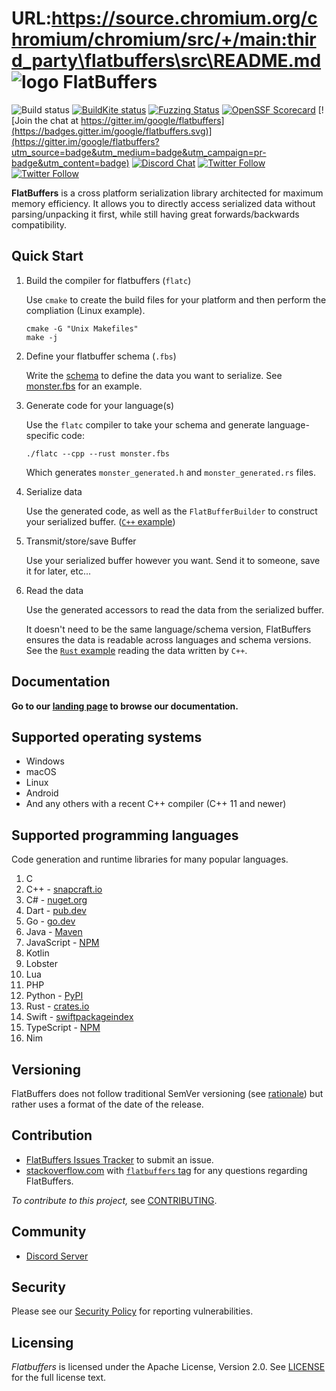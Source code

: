 URL:https://source.chromium.org/chromium/chromium/src/+/main:third_party\flatbuffers\src\README.md
![logo](http://google.github.io/flatbuffers/fpl_logo_small.png) FlatBuffers
===========

![Build status](https://github.com/google/flatbuffers/actions/workflows/build.yml/badge.svg?branch=master)
[![BuildKite status](https://badge.buildkite.com/7979d93bc6279aa539971f271253c65d5e8fe2fe43c90bbb25.svg)](https://buildkite.com/bazel/flatbuffers)
[![Fuzzing Status](https://oss-fuzz-build-logs.storage.googleapis.com/badges/flatbuffers.svg)](https://bugs.chromium.org/p/oss-fuzz/issues/list?sort=-opened&can=1&q=proj:flatbuffers)
[![OpenSSF Scorecard](https://api.securityscorecards.dev/projects/github.com/google/flatbuffers/badge)](https://api.securityscorecards.dev/projects/github.com/google/flatbuffers)
[![Join the chat at https://gitter.im/google/flatbuffers](https://badges.gitter.im/google/flatbuffers.svg)](https://gitter.im/google/flatbuffers?utm_source=badge&utm_medium=badge&utm_campaign=pr-badge&utm_content=badge)
[![Discord Chat](https://img.shields.io/discord/656202785926152206.svg)](https:///discord.gg/6qgKs3R)
[![Twitter Follow](https://img.shields.io/twitter/follow/wvo.svg?style=social)](https://twitter.com/wvo)
[![Twitter Follow](https://img.shields.io/twitter/follow/dbaileychess.svg?style=social)](https://twitter.com/dbaileychess)


**FlatBuffers** is a cross platform serialization library architected for
maximum memory efficiency. It allows you to directly access serialized data without parsing/unpacking it first, while still having great forwards/backwards compatibility.

## Quick Start

1. Build the compiler for flatbuffers (`flatc`)

    Use `cmake` to create the build files for your platform and then perform the compliation (Linux example).

    ```
    cmake -G "Unix Makefiles"
    make -j
    ```

2. Define your flatbuffer schema (`.fbs`)

    Write the [schema](https://flatbuffers.dev/flatbuffers_guide_writing_schema.html) to define the data you want to serialize. See [monster.fbs](https://github.com/google/flatbuffers/blob/master/samples/monster.fbs) for an example.

3. Generate code for your language(s)

    Use the `flatc` compiler to take your schema and generate language-specific code:

    ```
    ./flatc --cpp --rust monster.fbs
    ```
    
    Which generates `monster_generated.h` and `monster_generated.rs` files.

4. Serialize data

    Use the generated code, as well as the `FlatBufferBuilder` to construct your serialized buffer. ([`C++` example](https://github.com/google/flatbuffers/blob/master/samples/sample_binary.cpp#L24-L56))

5. Transmit/store/save Buffer

    Use your serialized buffer however you want. Send it to someone, save it for later, etc...

6. Read the data

    Use the generated accessors to read the data from the serialized buffer.
    
    It doesn't need to be the same language/schema version, FlatBuffers ensures the data is readable across languages and schema versions. See the [`Rust` example](https://github.com/google/flatbuffers/blob/master/samples/sample_binary.rs#L92-L106) reading the data written by `C++`.

## Documentation

**Go to our [landing page][] to browse our documentation.**

## Supported operating systems
- Windows
- macOS
- Linux
- Android
- And any others with a recent C++ compiler (C++ 11 and newer)

## Supported programming languages

Code generation and runtime libraries for many popular languages.

1. C
1. C++ - [snapcraft.io](https://snapcraft.io/flatbuffers)
1. C# - [nuget.org](https://www.nuget.org/packages/Google.FlatBuffers)
1. Dart - [pub.dev](https://pub.dev/packages/flat_buffers)
1. Go - [go.dev](https://pkg.go.dev/github.com/google/flatbuffers)
1. Java - [Maven](https://search.maven.org/artifact/com.google.flatbuffers/flatbuffers-java)
1. JavaScript - [NPM](https://www.npmjs.com/package/flatbuffers)
1. Kotlin
1. Lobster
1. Lua
1. PHP
1. Python - [PyPI](https://pypi.org/project/flatbuffers/)
1. Rust - [crates.io](https://crates.io/crates/flatbuffers)
1. Swift - [swiftpackageindex](https://swiftpackageindex.com/google/flatbuffers)
1. TypeScript - [NPM](https://www.npmjs.com/package/flatbuffers)
1. Nim

## Versioning

FlatBuffers does not follow traditional SemVer versioning (see [rationale](https://github.com/google/flatbuffers/wiki/Versioning)) but rather uses a format of the date of the release.

## Contribution

* [FlatBuffers Issues Tracker][] to submit an issue.
* [stackoverflow.com][] with [`flatbuffers` tag][] for any questions regarding FlatBuffers.

*To contribute to this project,* see [CONTRIBUTING][].

## Community

* [Discord Server](https:///discord.gg/6qgKs3R)

## Security

Please see our [Security Policy](SECURITY.md) for reporting vulnerabilities.

## Licensing
*Flatbuffers* is licensed under the Apache License, Version 2.0. See [LICENSE][] for the full license text.

<br>

   [CONTRIBUTING]: http://github.com/google/flatbuffers/blob/master/CONTRIBUTING.md
   [`flatbuffers` tag]: https://stackoverflow.com/questions/tagged/flatbuffers
   [FlatBuffers Google Group]: https://groups.google.com/forum/#!forum/flatbuffers
   [FlatBuffers Issues Tracker]: http://github.com/google/flatbuffers/issues
   [stackoverflow.com]: http://stackoverflow.com/search?q=flatbuffers
   [landing page]: https://google.github.io/flatbuffers
   [LICENSE]: https://github.com/google/flatbuffers/blob/master/LICENSE
